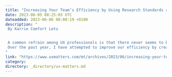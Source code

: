 ```yaml
---
title: "Increasing Your Team’s Efficiency by Using Research Standards and Templates"
date: 2023-06-05 08:25:03 UTC
dateadded: 2023-06-06 00:00:19 +0100
description: "
 By Karrie Comfort Letu 


 A common refrain among UX professionals is that there never seems to be a big enough research budget. To be fair, it does often feel that this is the case. But, rather than focusing on what my team and I might not be able to change, we have attempted to streamline our use of the one asset that is completely within our control: our time. 
 Over the past year, I have attempted to improve our efficiency by creating a process for the operational aspects of our research work. Ideally, as an organization grows, they should be able to employ more ResearchOps employees. But, regardless of a UX team’s size, we can always attempt to improve our research practice by reducing the time we spend on operations tasks that we can easily standardize. Read More 
"
link: "https://www.uxmatters.com/mt/archives/2023/06/increasing-your-teams-efficiency-by-using-research-standards-and-templates.php"
category:
directory: _directory/ux-matters.md
---
```

